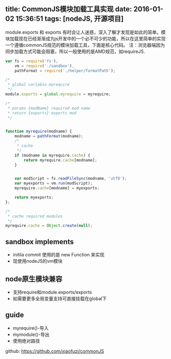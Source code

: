 title: CommonJS模块加载工具实现
date: 2016-01-02 15:36:51
tags: [nodeJS, 开源项目]
---

module.exports 和 exports 有时会让人迷惑，深入了解才发现是如此的简单。模块加载现在已经渐渐成为js开发中的一个必不可少的功能，所以在这里简单的实现一个遵循commonJS规范的模块加载工具，下面是核心代码。
注：浏览器端因为同步加载方式可能会阻塞，所以一般使用的是AMD规范，如requireJS.

```js
var fs = require('fs'),
    vm = require('./sandbox'),
    pathFormat = require('./helper/formatPath');

/*
 * global variable myrequire
 */
module.exports = global.myrequire = myrequire;

/*
 * params {modName} required mod name
 * return {exports} exports mod 
 */


function myrequire(modname) {
    modname = pathFormat(modname);
    /*
     * cache
     */
    if (modname in myrequire.cache) {
        return myrequire.cache[modname];
    }


    var modScript = fs.readFileSync(modname, 'utf8');
    var myexports = vm.run(modScript);
    myrequire.cache[modname] = myexports;

    return myexports;
};

/*
 * cache required modules
 */
myrequire.cache = Object.create(null);
```

## sandbox implements

* initila commit 使用的是 new Function 来实现
* 现使用nodeJS的vm模块

## node原生模块兼容

* 支持require和module.exports/exports
* 如需要更多全局变量支持可直接挂载在global下

## guide
* myrequire()-导入
* mymodule()-导出
* 使用绝对路径

github: https://github.com/xiaofuzi/commonJS